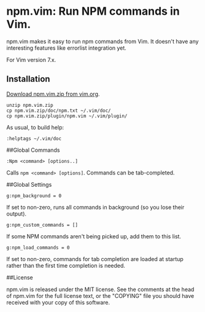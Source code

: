 # npm.vim: Run NPM commands in Vim.

npm.vim makes it easy to run npm commands from Vim. It doesn't have any
interesting features like errorlist integration yet.

For Vim version 7.x.

## Installation

[Download npm.vim.zip from vim.org](http://www.vim.org/scripts/script.php?script_id=4783).

    unzip npm.vim.zip
    cp npm.vim.zip/doc/npm.txt ~/.vim/doc/
    cp npm.vim.zip/plugin/npm.vim ~/.vim/plugin/

As usual, to build help:

    :helptags ~/.vim/doc

##Global Commands

    :Npm <command> [options..]

Calls `npm <command> [options]`. Commands can be tab-completed.

##Global Settings

    g:npm_background = 0

If set to non-zero, runs all commands in background (so you lose their
output).

    g:npm_custom_commands = []

If some NPM commands aren't being picked up, add them to this list.

    g:npm_load_commands = 0

If set to non-zero, commands for tab completion are loaded at startup rather
than the first time completion is needed.

##License

npm.vim is released under the MIT license. See the comments at the head of
npm.vim for the full license text, or the "COPYING" file you should have
received with your copy of this software.
